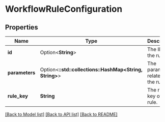 # WorkflowRuleConfiguration

## Properties

Name | Type | Description | Notes
------------ | ------------- | ------------- | -------------
**id** | Option<**String**> | The ID of the rule. | [optional]
**parameters** | Option<**::std::collections::HashMap<String, String>**> | The parameters related to the rule. | [optional]
**rule_key** | **String** | The rule key of the rule. | 

[[Back to Model list]](../README.md#documentation-for-models) [[Back to API list]](../README.md#documentation-for-api-endpoints) [[Back to README]](../README.md)



